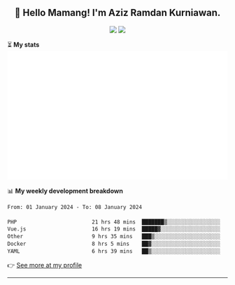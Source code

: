 <h2 align="center">👋 Hello Mamang! I'm Aziz Ramdan Kurniawan.</h2>  
<p align="center">
  <img src="https://komarev.com/ghpvc/?username=azizramdan">
  <img src="https://wakatime.com/badge/user/90056fa0-4c31-4eca-954e-2a3ac05896f9.svg">
</p>
    
⏳ **My stats**  
![](https://raw.githubusercontent.com/azizramdan/github-stats/master/generated/overview.svg#gh-dark-mode-only)

📊 **My weekly development breakdown**
<!--START_SECTION:waka-->

```txt
From: 01 January 2024 - To: 08 January 2024

PHP                        21 hrs 48 mins  ███████▒░░░░░░░░░░░░░░░░░   29.46 %
Vue.js                     16 hrs 19 mins  █████▓░░░░░░░░░░░░░░░░░░░   22.06 %
Other                      9 hrs 35 mins   ███▒░░░░░░░░░░░░░░░░░░░░░   12.96 %
Docker                     8 hrs 5 mins    ██▓░░░░░░░░░░░░░░░░░░░░░░   10.94 %
YAML                       6 hrs 39 mins   ██▒░░░░░░░░░░░░░░░░░░░░░░   08.99 %
```

<!--END_SECTION:waka-->
👉 [See more at my profile](https://wakatime.com/@azizramdan)
***
